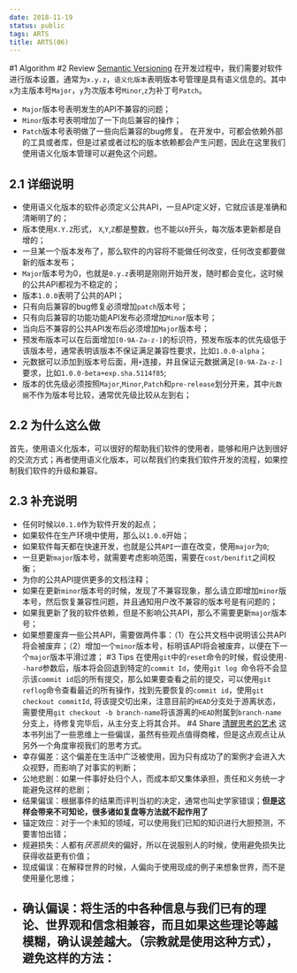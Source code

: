 ```yaml
---
date: 2018-11-19
status: public
tags: ARTS
title: ARTS(06)
---
```

#1 Algorithm
#2 Review
[Semantic Versioning](https://semver.org/)
在开发过程中，我们需要对软件进行版本设置，通常为`x.y.z`，`语义化版本`表明版本号管理是具有语义信息的。其中`x`为主版本号`Major`，`y`为次版本号`Minor`,`z`为补丁号`Patch`。
- `Major`版本号表明发生的API不兼容的问题；
- `Minor`版本号表明增加了一下向后兼容的操作；
- `Patch`版本号表明做了一些向后兼容的bug修复。
在开发中，可都会依赖外部的工具或者库，但是过紧或者过松的版本依赖都会产生问题，因此在这里我们使用语义化版本管理可以避免这个问题。
## 2.1 详细说明
- 使用语义化版本的软件必须定义公共API，一旦API定义好，它就应该是准确和清晰明了的；
- 版本使用`X.Y.Z`形式， `X`,`Y`,`Z`都是整数，也不能以`0`开头，每次版本更新都是自增的；
- 一旦某一个版本发布了，那么软件的内容将不能做任何改变，任何改变都要做新的版本发布；
- `Major`版本号为0，也就是`0.y.z`表明是刚刚开始开发，随时都会变化，这时候的公共API都视为不稳定的；
- 版本`1.0.0`表明了公共的API；
- 只有向后兼容的bug修复必须增加`patch`版本号；
- 只有向后兼容的功能功能API发布必须增加`Minor`版本号；
- 当向后不兼容的公共API发布后必须增加`Major`版本号；
- 预发布版本可以在后面增加`[0-9A-Za-z-]`的标识符，预发布版本的优先级低于该版本号，通常表明该版本不保证满足兼容性要求，比如`1.0.0-alpha`；
- 元数据可以添加到版本号后面，用`+`连接，并且保证元数据满足`[0-9A-Za-z-]`要求，比如`1.0.0-beta+exp.sha.5114f85`;
- 版本的优先级必须按照`Major`,`Minor`,`Patch`和`pre-release`划分开来，其中`元数据`不作为版本号比较，通常优先级比较从左到右；

##  2.2 为什么这么做
首先，使用语义化版本，可以很好的帮助我们软件的使用者，能够和用户达到很好的交流方式；再者使用语义化版本，可以帮我们约束我们软件开发的流程，如果控制我们软件的升级和兼容。

## 2.3 补充说明
- 任何时候以`0.1.0`作为软件开发的起点；
- 如果软件在生产环境中使用，那么以`1.0.0`开始；
- 如果软件每天都在快速开发，也就是公共`API`一直在改变，使用`major`为`0`;
- 一旦更新`major`版本号，就需要考虑影响范围，需要在`cost/benifit`之间权衡；
- 为你的公共API提供更多的文档注释；
- 如果在更新`minor`版本号的时候，发现了不兼容现象，那么请立即增加`minor`版本号，然后恢复兼容性问题，并且通知用户改不兼容的版本号是有问题的；
- 如果我更新了我的软件依赖，但是不影响公共API，那么不需要更新`major`版本号；
- 如果想要废弃一些公共API，需要做两件事：（1）在公共文档中说明该公共API将会被废弃；（2）增加一个`minor`版本号，标明该API将会被废弃，以便在下一个`major`版本平滑过渡；
#3 Tips
在使用`git`中的`reset`命令的时候，假设使用`--hard`参数后，版本将会回退到特定的`commit Id`，使用`git log `命令将不会显示该`commit id`后的所有提交，那么如果要查看之前的提交，可以使用`git reflog`命令查看最近的所有操作，找到先要恢复的`commit id`，使用`git checkout commitId`, 将该提交切出来，注意目前的`HEAD`分支处于游离状态，需要使用`git checkout -b branch-name`将该游离的`HEAD`附属到`branch-name`分支上，待修复完毕后，从主分支上将其合并。
#4 Share
[清醒思考的艺术](https://book.douban.com/subject/20492550/)
这本书列出了一些思维上一些偏误，虽然有些观点值得商榷，但是这点观点让从另外一个角度审视我们的思考方式。
- 幸存偏差：这个偏差在生活中广泛被使用，因为只有成功了的案例才会进入大众视野，而影响了对事实的判断；
- 公地悲剧：如果一件事好处归个人，而成本却又集体承担，责任和义务统一才能避免这样的悲剧；
- 结果偏误：根据事件的结果而评判当初的决定，通常也叫史学家错误；**但是这样会带来不可知论，很多诸如复盘等方法就不起作用了**
- 锚定效应：对于一个未知的领域，可以使用我们已知的知识进行大胆预测，不要害怕出错；
- 规避损失：人都有*厌恶损失*的偏好，所以在说服别人的时候，使用避免损失比获得收益更有价值；
- 现成偏误：在解释世界的时候，人偏向于使用现成的例子来想象世界，而不是使用量化思维；
- 确认偏误：将生活的中各种信息与我们已有的理论、世界观和信念相兼容，而且如果这些理论等越模糊，确认误差越大。（宗教就是使用这种方式），避免这样的方法：
    - 
